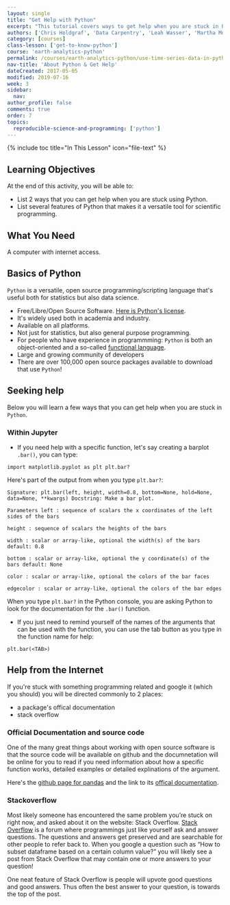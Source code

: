 ```yaml
---
layout: single
title: "Get Help with Python"
excerpt: "This tutorial covers ways to get help when you are stuck in Python. "
authors: ['Chris Holdgraf', 'Data Carpentry', 'Leah Wasser', 'Martha Morrissey']
category: [courses]
class-lesson: ['get-to-know-python']
course: 'earth-analytics-python'
permalink: /courses/earth-analytics-python/use-time-series-data-in-python/about-and-get-help-with-python/
nav-title: 'About Python & Get Help'
dateCreated: 2017-05-05
modified: 2019-07-16
week: 3
sidebar:
  nav:
author_profile: false
comments: true
order: 7
topics:
  reproducible-science-and-programming: ['python']
---
```

{% include toc title="In This Lesson" icon="file-text" %}

<div class='notice--success' markdown="1">


## <i class="fa fa-graduation-cap" aria-hidden="true"></i> Learning Objectives

At the end of this activity, you will be able to:

* List 2 ways that you can get help when you are stuck using Python.
* List several features of Python that makes it a versatile tool for scientific programming.

## <i class="fa fa-check-square-o fa-2" aria-hidden="true"></i> What You Need

A computer with internet access.

</div>


## Basics of Python

`Python` is a versatile, open source programming/scripting language that's useful both
for statistics but also data science.

* Free/Libre/Open Source Software. [Here is Python's license](https://docs.python.org/3/license.html). 
* It's widely used both in academia and industry.
* Available on all platforms.
* Not just for statistics, but also general purpose programming.
* For people who have experience in programmming: `Python` is both an object-oriented and a so-called [functional language](https://docs.python.org/3/library/functional.html).
* Large and growing community of developers 
* There are over 100,000 open source packages available to download that use `Python`! 

## Seeking help

Below you will learn a few ways that you can get help when you are stuck in `Python`.

### Within Jupyter 

* If you need help with a specific function, let's say creating a barplot `.bar()`, you can type:


`import matplotlib.pyplot as plt
plt.bar?`

Here's part of the output from when you type `plt.bar?`: 


`Signature: plt.bar(left, height, width=0.8, bottom=None, hold=None, data=None, **kwargs)
Docstring:
Make a bar plot.`

`Parameters
left : sequence of scalars
    the x coordinates of the left sides of the bars`

`height : sequence of scalars
    the heights of the bars`

`width : scalar or array-like, optional
    the width(s) of the bars
    default: 0.8`

`bottom : scalar or array-like, optional
    the y coordinate(s) of the bars
    default: None`

`color : scalar or array-like, optional
    the colors of the bar faces`

`edgecolor : scalar or array-like, optional
    the colors of the bar edges` 

When you type `plt.bar?` in the Python console, you are asking Python to look for the documentation
for the `.bar()` function.

* If you just need to remind yourself of the names of the arguments that can be used with the function, you can use the tab button as you type in the function name for help:

`plt.bar(<TAB>)`

## Help from the Internet 

If you're stuck with something programming related and google it (which you should) you will be directed commonly to 2 places: 
* a package's offical documentation 
* stack overflow 


### Official Documentation and source code

One of the many great things about working with open source software is that the source code will be available on github and the documnetation will be online for you to read if you need information about how a specific function works, detailed examples or detailed explinations of the argument. 

Here's the [github page for pandas](https://github.com/pandas-dev/pandas) and the link to its [offical documentation](https://pandas.pydata.org/pandas-docs/stable/). 


### Stackoverflow 

Most likely someone has encountered the same problem you’re stuck on right now, and asked about it on the website: Stack Overflow. [Stack Overflow](https://stackoverflow.com/) is a forum where programmings just like yourself ask and answer questions. The questions and answers get preserved and are searchable for other people to refer back to. When you google a question such as “How to subset dataframe based on a certain column value?” you will likely see a post from Stack Overflow that may contain one or more answers to your question!

One neat feature of Stack Overflow is people will upvote good questions and good answers. Thus often the best answer to your question, is towards the top of the post.
